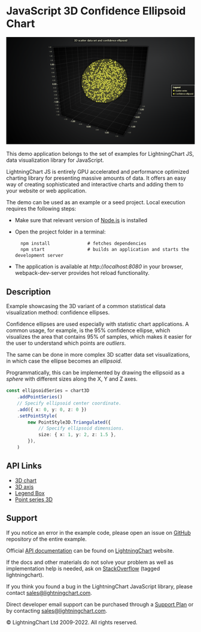 # JavaScript 3D Confidence Ellipsoid Chart

![JavaScript 3D Confidence Ellipsoid Chart](confidenceEllipsoid3d-darkGold.png)

This demo application belongs to the set of examples for LightningChart JS, data visualization library for JavaScript.

LightningChart JS is entirely GPU accelerated and performance optimized charting library for presenting massive amounts of data. It offers an easy way of creating sophisticated and interactive charts and adding them to your website or web application.

The demo can be used as an example or a seed project. Local execution requires the following steps:

-   Make sure that relevant version of [Node.js](https://nodejs.org/en/download/) is installed
-   Open the project folder in a terminal:

          npm install              # fetches dependencies
          npm start                # builds an application and starts the development server

-   The application is available at _http://localhost:8080_ in your browser, webpack-dev-server provides hot reload functionality.


## Description

Example showcasing the 3D variant of a common statistical data visualization method: confidence ellipses.

Confidence ellipses are used especially with statistic chart applications. A common usage, for example, is the 95% confidence ellipse, which visualizes the area that contains 95% of samples, which makes it easier for the user to understand which points are _outliers_.

The same can be done in more complex 3D scatter data set visualizations, in which case the ellipse becomes an _ellipsoid_.

Programmatically, this can be implemented by drawing the ellipsoid as a _sphere_ with different sizes along the X, Y and Z axes.

```ts
const ellipsoidSeries = chart3D
    .addPointSeries()
    // Specify ellipsoid center coordinate.
    .add({ x: 0, y: 0, z: 0 })
    .setPointStyle(
        new PointStyle3D.Triangulated({
            // Specify ellipsoid dimensions.
            size: { x: 1, y: 2, z: 1.5 },
        }),
    )
```


## API Links

* [3D chart]
* [3D axis]
* [Legend Box]
* [Point series 3D]


## Support

If you notice an error in the example code, please open an issue on [GitHub][0] repository of the entire example.

Official [API documentation][1] can be found on [LightningChart][2] website.

If the docs and other materials do not solve your problem as well as implementation help is needed, ask on [StackOverflow][3] (tagged lightningchart).

If you think you found a bug in the LightningChart JavaScript library, please contact sales@lightningchart.com.

Direct developer email support can be purchased through a [Support Plan][4] or by contacting sales@lightningchart.com.

[0]: https://github.com/Arction/
[1]: https://lightningchart.com/lightningchart-js-api-documentation/
[2]: https://lightningchart.com
[3]: https://stackoverflow.com/questions/tagged/lightningchart
[4]: https://lightningchart.com/support-services/

© LightningChart Ltd 2009-2022. All rights reserved.


[3D chart]: https://lightningchart.com/js-charts/api-documentation/v6.0.0/classes/Chart3D.html
[3D axis]: https://lightningchart.com/js-charts/api-documentation/v6.0.0/classes/Axis3D.html
[Legend Box]: https://lightningchart.com/js-charts/api-documentation/v6.0.0/classes/Chart.html#addLegendBox
[Point series 3D]: https://lightningchart.com/js-charts/api-documentation/v6.0.0/classes/PointSeries3D.html

